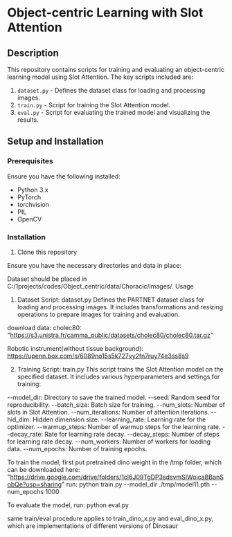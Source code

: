 # Object-centric Learning with Slot Attention

## Description

This repository contains scripts for training and evaluating an object-centric learning model using Slot Attention. The key scripts included are:

1. `dataset.py` - Defines the dataset class for loading and processing images.
2. `train.py` - Script for training the Slot Attention model.
3. `eval.py` - Script for evaluating the trained model and visualizing the results.

## Setup and Installation

### Prerequisites

Ensure you have the following installed:
- Python 3.x
- PyTorch
- torchvision
- PIL
- OpenCV

### Installation

1. Clone this repository 
 
 Ensure you have the necessary directories and data in place:

Dataset should be placed in C:/1projects/codes/Object_centric/data/Choracic/images/.
Usage
1. Dataset Script: dataset.py
Defines the PARTNET dataset class for loading and processing images. It includes transformations and resizing operations to prepare images for training and evaluation.

download data:
cholec80: "https://s3.unistra.fr/camma_public/datasets/cholec80/cholec80.tar.gz"

Robotic instrument(without tissue background):
https://upenn.box.com/s/6089no15s5k727vy2fn7ruy74e3ss8s9

2. Training Script: train.py
This script trains the Slot Attention model on the specified dataset. It includes various hyperparameters and settings for training:

--model_dir: Directory to save the trained model.
--seed: Random seed for reproducibility.
--batch_size: Batch size for training.
--num_slots: Number of slots in Slot Attention.
--num_iterations: Number of attention iterations.
--hid_dim: Hidden dimension size.
--learning_rate: Learning rate for the optimizer.
--warmup_steps: Number of warmup steps for the learning rate.
--decay_rate: Rate for learning rate decay.
--decay_steps: Number of steps for learning rate decay.
--num_workers: Number of workers for loading data.
--num_epochs: Number of training epochs.


To train the model, 
first put pretrained dino weight in the /tmp folder, which can be downloaded here: "https://drive.google.com/drive/folders/1cl6J09TgDP3sdsvmSIWoicaBBanSobQe?usp=sharing"
run:
python train.py --model_dir ./tmp/model11.pth --num_epochs 1000


To evaluate the model, run:
python eval.py


same train/eval procedure applies to train_dino_x.py  and eval_dino_x.py, which are implementations of different versions of Dinosaur